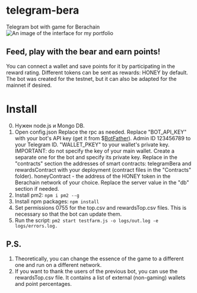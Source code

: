 # telegram-bera
 Telegram bot with game for Berachain
![An image of the interface for my portfolio](https://denis-skripnik.name/uploads/ApplicationFrameHost_Z4O033Um5J.png)
## Feed, play with the bear and earn points!
You can connect a wallet and save points for it by participating in the reward rating.
Different tokens can be sent as rewards: HONEY by default.
The bot was created for the testnet, but it can also be adapted for the mainnet if desired.

# Install
0. Нужен node.js и Mongo DB.
1. Open config.json
Replace the rpc as needed.
Replace "BOT_API_KEY" with your bot's API key (get it from $[BotFather](https://t.me/BotFather)).
Admin ID 123456789 to your Telegram ID.
"WALLET_PKEY" to your wallet's private key. IMPORTANT: do not specify the key of your main wallet. Create a separate one for the bot and specify its private key.
Replace in the "contracts" section the addresses of smart contracts:
telegramBera and rewardsContract with your deployment (contract files in the "Contracts" folder).
honeyContract - the address of the HONEY token in the Berachain network of your choice.
Replace the server value in the "db" section if needed.
2. Install pm2:
``npm i pm2 --g``
3. Install npm packages:
``npm install``
4. Set permissions 0755 for the top.csv and rewardsTop.csv files. This is necessary so that the bot can update them.
5. Run the script:
``pm2 start testfarm.js -o logs/out.log -e logs/errors.log.``

## P.S.
1. Theoretically, you can change the essence of the game to a different one and run on a different network.
2. If you want to thank the users of the previous bot, you can use the rewardsTop.csv file. It contains a list of external (non-gaming) wallets and point percentages.